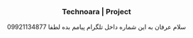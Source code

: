 <!-- PROJECT LOGO -->
<br />
<div align="center">
  <a href="https://github.com/github_username/repo_name">

[//]: # (    <img src="images/logo.png" alt="Logo" width="80" height="80">)
  </a>

<h3 align="center">Technoara | Project</h3>

سلام عرفان به این شماره داخل تلگرام پیامم بده لطفا 09921134877

[//]: # (  <p align="center">)

[//]: # (    project_description)

[//]: # (    <br />)

[//]: # (    <a href="https://github.com/github_username/repo_name"><strong>Explore the docs »</strong></a>)

[//]: # (    <br />)

[//]: # (    <br />)

[//]: # (    <a href="https://github.com/github_username/repo_name">View Demo</a>)

[//]: # (    ·)

[//]: # (    <a href="https://github.com/github_username/repo_name/issues/new?labels=bug&template=bug-report---.md">Report Bug</a>)

[//]: # (    ·)

[//]: # (    <a href="https://github.com/github_username/repo_name/issues/new?labels=enhancement&template=feature-request---.md">Request Feature</a>)
  </p>
</div>
